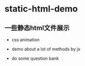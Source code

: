 # static-html-demo
## 一些静态html文件展示
+ css animation
- demo about a lot of methods by js
+ do some question bank
